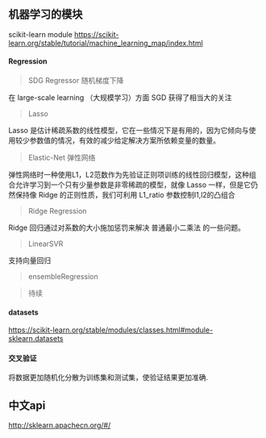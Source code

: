 ## 机器学习的模块

scikit-learn module https://scikit-learn.org/stable/tutorial/machine_learning_map/index.html

#### Regression

> SDG Regressor 随机梯度下降

在 large-scale learning （大规模学习）方面 SGD 获得了相当大的关注

> Lasso

Lasso 是估计稀疏系数的线性模型，它在一些情况下是有用的，因为它倾向与使用较少参数值的情况，有效的减少给定解决方案所依赖变量的数量。

> Elastic-Net 弹性网络

弹性网络时一种使用L1，L2范数作为先验证正则项训练的线性回归模型，这种组合允许学习到一个只有少量参数是非零稀疏的模型，就像 Lasso 一样，但是它仍然保持像 Ridge 的正则性质，我们可利用 L1_ratio 参数控制l1,l2的凸组合

> Ridge Regression

Ridge 回归通过对系数的大小施加惩罚来解决 普通最小二乘法 的一些问题。

> LinearSVR 

支持向量回归

> ensembleRegression



> 待续

#### datasets

https://scikit-learn.org/stable/modules/classes.html#module-sklearn.datasets

#### 交叉验证

将数据更加随机化分散为训练集和测试集，使验证结果更加准确.

## 中文api

http://sklearn.apachecn.org/#/

